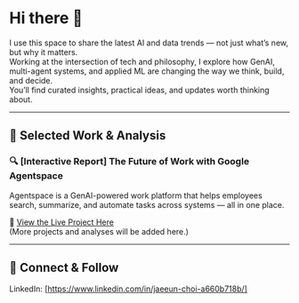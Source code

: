 # Hi there 👋  

I use this space to share the latest AI and data trends — not just what’s new, but why it matters.  
Working at the intersection of tech and philosophy, I explore how GenAI, multi-agent systems, and applied ML are changing the way we think, build, and decide.  
You’ll find curated insights, practical ideas, and updates worth thinking about.

---

## 📌 Selected Work & Analysis

### 🔍 [Interactive Report] The Future of Work with Google Agentspace
Agentspace is a GenAI-powered work platform that helps employees search, summarize, 
and automate tasks across systems — all in one place.

🔗 [View the Live Project Here](https://jae-choi.github.io/news/)  
(More projects and analyses will be added here.)

---

## 🤝 Connect & Follow
LinkedIn: [https://www.linkedin.com/in/jaeeun-choi-a660b718b/]
